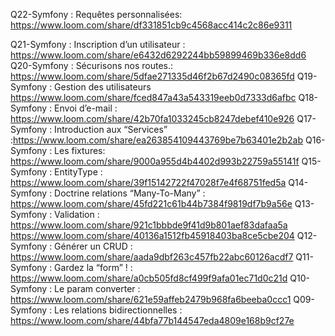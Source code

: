 Q22-Symfony : Requêtes personnalisées: https://www.loom.com/share/df331851cb9c4568acc414c2c86e9311


Q21-Symfony : Inscription d’un utilisateur : https://www.loom.com/share/e6432d6292244bb59899469b336e8dd6
Q20-Symfony : Sécurisons nos routes.: https://www.loom.com/share/5dfae271335d46f2b67d2490c08365fd
Q19-Symfony : Gestion des utilisateurs https://www.loom.com/share/fced847a43a543319eeb0d7333d6afbc
Q18-Symfony : Envoi d’e-mail : https://www.loom.com/share/42b70fa1033245cb8247debef410e926
Q17-Symfony : Introduction aux “Services” :https://www.loom.com/share/ea263854109443769be7b63401e2b2ab
Q16-Symfony : Les fixtures:  https://www.loom.com/share/9000a955d4b4402d993b22759a55141f
Q15-Symfony : EntityType : https://www.loom.com/share/39f15142722f47028f7e4f68751fed5a
Q14-Symfony : Doctrine relations “Many-To-Many” : https://www.loom.com/share/45fd221c61b44b7384f9819df7b9a56e
Q13-Symfony : Validation : https://www.loom.com/share/921c1bbbde9f41d9b801aef83dafaa5a
https://www.loom.com/share/40136a1512fb45918403ba8ce5cbe204
Q12-Symfony : Générer un CRUD : https://www.loom.com/share/aada9dbf263c457fb22abc60126acdf7
Q11-Symfony : Gardez la “form” ! : https://www.loom.com/share/a0cb505fd8cf499f9afa01ec71d0c21d
Q10-Symfony : Le param converter : https://www.loom.com/share/621e59affeb2479b968fa6beeba0ccc1 
Q09-Symfony : Les relations bidirectionnelles : https://www.loom.com/share/44bfa77b144547eda4809e168b9cf27e

